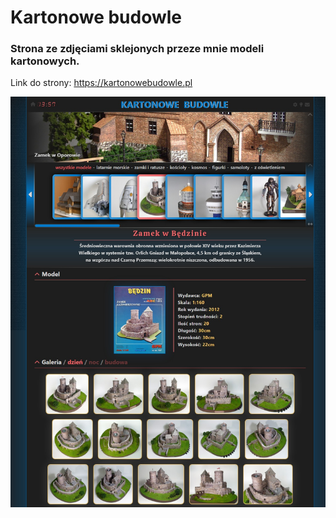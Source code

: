 # Kartonowe budowle 
### Strona ze zdjęciami sklejonych przeze mnie modeli kartonowych.



Link do strony: https://kartonowebudowle.pl

![screenshot](screenshot.jpeg)
